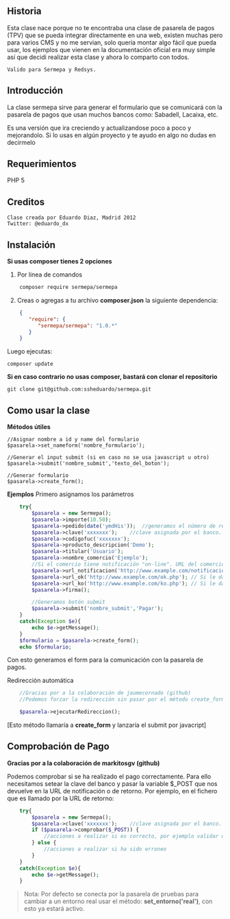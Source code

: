 Historia
--------
Esta clase nace porque no te encontraba una clase de pasarela de pagos (TPV) que se pueda integrar directamente en una web, existen
muchas pero para varios CMS y no me servian, solo quería montar algo fácil que pueda usar, los ejemplos que vienen en la documentación oficial era muy simple así que decidi realizar esta clase y ahora lo comparto con todos.
    
    Valido para Sermepa y Redsys.

Introducción
------------
La clase sermepa sirve para generar el formulario que se comunicará con la pasarela de pagos que usan muchos bancos como: Sabadell, Lacaixa, etc.

Es una versión que ira creciendo y actualizandose poco a poco y mejorandolo.
Si lo usas en algún proyecto y te ayudo en algo no dudas en decirmelo

Requerimientos
--------------
PHP 5

Creditos
--------
    Clase creada por Eduardo Diaz, Madrid 2012
    Twitter: @eduardo_dx


Instalación
-----------
**Si usas composer tienes 2 opciones**
    
1. Por linea de comandos
```bash
    composer require sermepa/sermepa
```    
2. Creas o agregas a tu archivo **composer.json** la siguiente dependencia:

```json
    {
       "require": {
          "sermepa/sermepa": "1.0.*"
       }
    }
```
    
Luego ejecutas:
    
    composer update


**Si en caso contrario no usas composer, bastará con clonar el repositorio**
```
git clone git@github.com:ssheduardo/sermepa.git
```

Como usar la clase
------------------

**Métodos útiles**

    //Asignar nombre a id y name del formulario
    $pasarela->set_nameform('nombre_formulario');   

    //Generar el input submit (si en caso no se usa javascript u otro)
    $pasarela->submit('nombre_submit','texto_del_boton');

    //Generar formulario
    $pasarela->create_form();

**Ejemplos**
Primero asignamos los parámetros
```php
    try{
        $pasarela = new Sermepa();
        $pasarela->importe(10.50);
        $pasarela->pedido(date('ymdHis'));  //generamos el número de recibo usando date por ejemplo
        $pasarela->clave('xxxxxxx');    //clave asignada por el banco.
        $pasarela->codigofuc('xxxxxxx');
        $pasarela->producto_descripcion('Demo');
        $pasarela->titular('Usuario');
        $pasarela->nombre_comercio('Ejemplo');
        //Si el comercio tiene notificación "on-line". URL del comercio que recibirá un post con los datos de la transacción .
        $pasarela->url_notificacion('http://www.example.com/notificacion.php'); 
        $pasarela->url_ok('http://www.example.com/ok.php'); // Si le das aceptar finalizada la compra desde la pasarela de pagos
        $pasarela->url_ko('http://www.example.com/ko.php'); // Si le das cancelar desde la pasarela de pagos
        $pasarela->firma();

        //Generamos botón submit
        $pasarela->submit('nombre_submit','Pagar');
    }
    catch(Exception $e){
        echo $e->getMessage();   
    }
    $formulario = $pasarela->create_form();
    echo $formulario;
```
Con esto generamos el form para la comunicación con la pasarela de pagos.


Redirección automática

```php
    //Gracias por a la colaboración de jaumecornado (github)
    //Podemos forzar la redirección sin pasar por el método create_form()

    $pasarela->ejecutarRedireccion(); 
```    

[Esto método llamaría a **create_form** y lanzaría el submit por javacript]



Comprobación de Pago
--------------------

**Gracias por a la colaboración de markitosgv (github)**

Podemos comprobar si se ha realizado el pago correctamente. Para ello necesitamos setear la clave del banco y pasar la variable $_POST que nos devuelve en la URL de notificación o de retorno. Por ejemplo, en el fichero que es llamado por la URL de retorno:

```php
    try{
        $pasarela = new Sermepa();
        $pasarela->clave('xxxxxxx');    //clave asignada por el banco.
        if ($pasarela->comprobar($_POST)) {
            //acciones a realizar si es correcto, por ejemplo validar una reserva, mandar un mail de OK, guardar en bbdd o contactar con mensajería para preparar un pedido
        } else {
            //acciones a realizar si ha sido erroneo
        }
    }
    catch(Exception $e){
        echo $e->getMessage();
    }
```

>Nota:
    Por defecto se conecta por la pasarela de pruebas para cambiar a un entorno real usar el método: **set_entorno('real')**, con esto ya estará activo.


    
